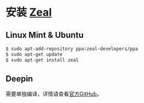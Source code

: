 # 安装 [Zeal](http://zealdocs.org)

## Linux Mint & Ubuntu

```bash
$ sudo apt-add-repository ppa:zeal-developers/ppa
$ sudo apt-get update
$ sudo apt-get install zeal
```

## Deepin

需要单独编译，详情请查看[官方GitHub](https://github.com/zealdocs/zeal)。
